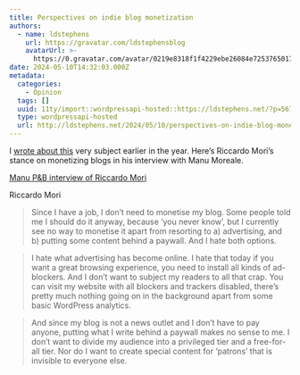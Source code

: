```yaml
---
title: Perspectives on indie blog monetization
authors:
  - name: ldstephens
    url: https://gravatar.com/ldstephensblog
    avatarUrl: >-
      https://0.gravatar.com/avatar/0219e8318f1f4229ebe26084e7253765017f43ca0c631be37dc6d0b8ad6e40a4?s=96&d=identicon&r=G
date: 2024-05-10T14:32:03.000Z
metadata:
  categories:
    - Opinion
  tags: []
  uuid: 11ty/import::wordpressapi-hosted::https://ldstephens.net/?p=5675
  type: wordpressapi-hosted
  url: http://ldstephens.net/2024/05/10/perspectives-on-indie-blog-monetization/
---
```

I [wrote about this](https://ldstephens.net/2024/02/23/so-youre-monetizing-your-blog/) very subject earlier in the year. Here’s Riccardo Mori’s stance on monetizing blogs in his interview with Manu Moreale.

[Manu P&B interview of Riccardo Mori](https://manuelmoreale.com/pb-riccardo-mori)

Riccardo Mori

> Since I have a job, I don’t need to monetise my blog. Some people told me I should do it anyway, because ‘you never know’, but I currently see no way to monetise it apart from resorting to a) advertising, and b) putting some content behind a paywall. And I hate both options.

> I hate what advertising has become online. I hate that today if you want a great browsing experience, you need to install all kinds of ad-blockers. And I don’t want to subject my readers to all that crap. You can visit my website with all blockers and trackers disabled, there’s pretty much nothing going on in the background apart from some basic WordPress analytics.

> And since my blog is not a news outlet and I don’t have to pay anyone, putting what I write behind a paywall makes no sense to me. I don’t want to divide my audience into a privileged tier and a free-for-all tier. Nor do I want to create special content for ‘patrons’ that is invisible to everyone else.